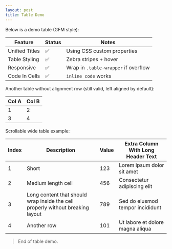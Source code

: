 ```yaml
---
layout: post
title: Table Demo
---
```


Below is a demo table (GFM style):

| Feature        | Status  | Notes |
| -------------- | ------- | ----- |
| Unified Titles | ✅      | Using CSS custom properties |
| Table Styling  | ✅      | Zebra stripes + hover |
| Responsive     | ✅      | Wrap in `.table-wrapper` if overflow |
| Code In Cells  | ✅      | `inline code` works |

Another table without alignment row (still valid, left aligned by default):

| Col A | Col B |
| ----- | ----- |
| 1     | 2     |
| 3     | 4     |

Scrollable wide table example:

| Index | Description | Value | Extra Column With Long Header Text |
| ----- | ----------- | ----- | ---------------------------------- |
| 1 | Short | 123 | Lorem ipsum dolor sit amet |
| 2 | Medium length cell | 456 | Consectetur adipiscing elit |
| 3 | Long content that should wrap inside the cell properly without breaking layout | 789 | Sed do eiusmod tempor incididunt |
| 4 | Another row | 101 | Ut labore et dolore magna aliqua |

> End of table demo.
